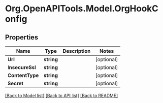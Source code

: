# Org.OpenAPITools.Model.OrgHookConfig

## Properties

Name | Type | Description | Notes
------------ | ------------- | ------------- | -------------
**Url** | **string** |  | [optional] 
**InsecureSsl** | **string** |  | [optional] 
**ContentType** | **string** |  | [optional] 
**Secret** | **string** |  | [optional] 

[[Back to Model list]](../README.md#documentation-for-models) [[Back to API list]](../README.md#documentation-for-api-endpoints) [[Back to README]](../README.md)

